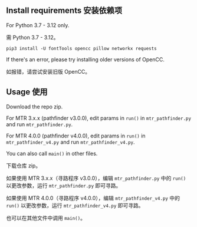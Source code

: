 ## Install requirements 安装依赖项
For Python 3.7 - 3.12 only.

需 Python 3.7 - 3.12。

```
pip3 install -U fontTools opencc pillow networkx requests
```

If there's an error, please try installing older versions of OpenCC.

如报错，请尝试安装旧版 OpenCC。

## Usage 使用
Download the repo zip.

For MTR 3.x.x (pathfinder v3.0.0), edit params in ```run()``` in ```mtr_pathfinder.py``` and run ```mtr_pathfinder.py```.

For MTR 4.0.0 (pathfinder v4.0.0), edit params in ```run()``` in ```mtr_pathfinder_v4.py``` and run ```mtr_pathfinder_v4.py```.

You can also call ```main()``` in other files.

下载仓库 zip。

如果使用 MTR 3.x.x（寻路程序 v3.0.0），编辑 ```mtr_pathfinder.py``` 中的 ```run()``` 以更改参数，运行 ```mtr_pathfinder.py``` 即可寻路。

如果使用 MTR 4.0.0（寻路程序 v4.0.0），编辑 ```mtr_pathfinder_v4.py``` 中的 ```run()``` 以更改参数，运行 ```mtr_pathfinder_v4.py``` 即可寻路。

也可以在其他文件中调用 ```main()```。

